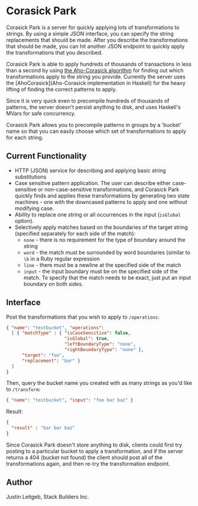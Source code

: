 # Corasick Park

Corasick Park is a server for quickly applying lots of transformations
to strings. By using a simple JSON interface, you can specify the
string replacements that should be made. After you describe the
transformations that should be made, you can hit another JSON endpoint
to quickly apply the transformations that you described.

Corasick Park is able to apply hundreds of thousands of transactions
in less than a second by using
[the Aho-Corasick algorithm](http://en.wikipedia.org/wiki/Aho%E2%80%93Corasick_string_matching_algorithm)
for finding out which transformations apply to the string you
provide. Currently the server uses the [AhoCorasick](Aho-Corasick
implementation in Haskell) for the heavy lifting of finding the
correct patterns to apply.

Since it is very quick even to precompile hundreds of thousands of
patterns, the server doesn't persist anything to disk, and uses
Haskell's MVars for safe concurrency.

Corasick Park allows you to precompile patterns in groups by a
'bucket' name so that you can easily choose which set of
transformations to apply for each string.

## Current Functionality

* HTTP (JSON) service for describing and applying basic string
  substitutions
* Case sensitive pattern application. The user can describe either
  case-sensitive or non-case-sensitive transformations, and Corasick
  Park quickly finds and applies these transformations by generating
  two state machines - one with the downcased patterns to apply and
  one without modifying case.
* Ability to replace one string or all occurrences in the input
  (`isGlobal` option).
* Selectively apply matches based on the boundaries of the target
  string (specified separately for each side of the match):
  * `none` - there is no requirement for the type of boundary around
    the string
  * `word` - the match must be surrounded by word boundaries (similar
    to `\b` in a Ruby regular expression
  * `line` - there must be a newline at the specified side of the
    match
  * `input` - the input boundary must be on the specified side of the
    match. To specify that the match needs to be exact, just put an
    input boundary on both sides.

## Interface

Post the transformations that you wish to apply to `/operations`:

```json
{ "name": "testbucket", "operations":
  [ { "matchType" : { "isCaseSensitive": false,
                      "isGlobal": true,
                      "leftBoundaryType": "none",
                      "rightBoundaryType": "none" },
      "target": "foo",
      "replacement": "bar" }
  ]
}
```

Then, query the bucket name you created with as many strings as you'd
like to `/transform`:

```json
{ "name": "testbucket", "input": "foo bar baz" }
```

Result:

```json
{
  "result" : "bar bar baz"
}
```

Since Corasick Park doesn't store anything to disk, clients could
first try posting to a particular bucket to apply a transformation,
and if the server returns a 404 (bucket not found) the client should
post all of the transformations again, and then re-try the
transformation endpoint.

## Author

Justin Leitgeb, Stack Builders Inc.
